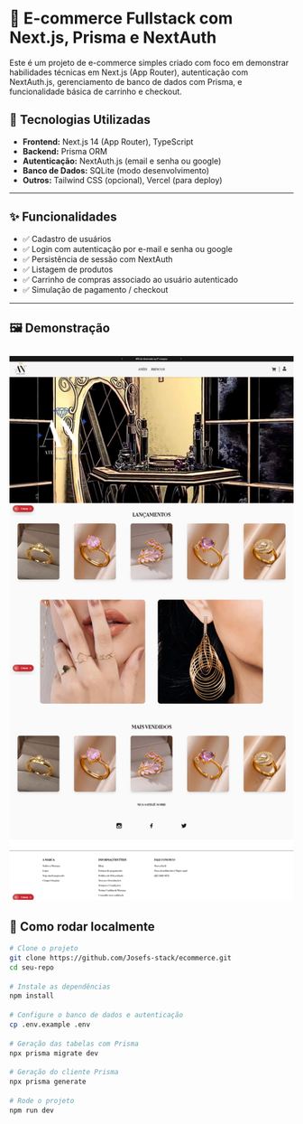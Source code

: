 # 🛒 E-commerce Fullstack com Next.js, Prisma e NextAuth

Este é um projeto de e-commerce simples criado com foco em demonstrar habilidades técnicas em Next.js (App Router), autenticação com NextAuth.js, gerenciamento de banco de dados com Prisma, e funcionalidade básica de carrinho e checkout.

## 🔧 Tecnologias Utilizadas

- **Frontend:** Next.js 14 (App Router), TypeScript
- **Backend:** Prisma ORM
- **Autenticação:** NextAuth.js (email e senha ou google)
- **Banco de Dados:** SQLite (modo desenvolvimento)
- **Outros:** Tailwind CSS (opcional), Vercel (para deploy)

---

## ✨ Funcionalidades

- ✅ Cadastro de usuários
- ✅ Login com autenticação por e-mail e senha ou google
- ✅ Persistência de sessão com NextAuth
- ✅ Listagem de produtos
- ✅ Carrinho de compras associado ao usuário autenticado
- ✅ Simulação de pagamento / checkout

---

## 🖼️ Demonstração

![home](./public/HomePage.png)
---

## 🚀 Como rodar localmente

```bash
# Clone o projeto
git clone https://github.com/Josefs-stack/ecommerce.git
cd seu-repo

# Instale as dependências
npm install

# Configure o banco de dados e autenticação
cp .env.example .env

# Geração das tabelas com Prisma
npx prisma migrate dev

# Geração do cliente Prisma
npx prisma generate

# Rode o projeto
npm run dev
